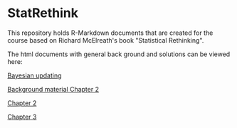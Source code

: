 # StatRethink
This repository holds R-Markdown documents that are created for the course based on Richard McElreath's book "Statistical Rethinking".

The html documents with general back ground and solutions can be viewed here:

[Bayesian updating](https://htmlpreview.github.io/?https://raw.githubusercontent.com/gbiele/StatRethink/master/ExplainBayes.html?token=GHSAT0AAAAAABQGBEQA3DXJNLRBN4SSIWY4YQUSWBQ)

[Background material Chapter 2](https://htmlpreview.github.io/?https://raw.githubusercontent.com/gbiele/StatRethink/master/Chapter2BG.html?token=GHSAT0AAAAAABQGBEQA3DXJNLRBN4SSIWY4YQUSWBQ)

[Chapter 2](https://htmlpreview.github.io/?https://raw.githubusercontent.com/gbiele/StatRethink/master/Chapter2.html?token=GHSAT0AAAAAABQGBEQA3DXJNLRBN4SSIWY4YQUSWBQ)

[Chapter 3](https://htmlpreview.github.io/?https://raw.githubusercontent.com/gbiele/StatRethink/master/Chapter3.html?token=GHSAT0AAAAAABQGBEQA3DXJNLRBN4SSIWY4YQUSWBQ)

